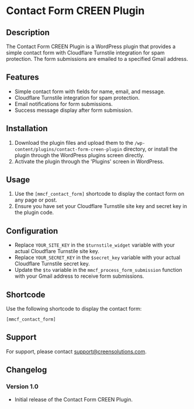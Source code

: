 # Contact Form CREEN Plugin

## Description
The Contact Form CREEN Plugin is a WordPress plugin that provides a simple contact form with Cloudflare Turnstile integration for spam protection. The form submissions are emailed to a specified Gmail address.

## Features
- Simple contact form with fields for name, email, and message.
- Cloudflare Turnstile integration for spam protection.
- Email notifications for form submissions.
- Success message display after form submission.

## Installation
1. Download the plugin files and upload them to the `/wp-content/plugins/contact-form-creen-plugin` directory, or install the plugin through the WordPress plugins screen directly.
2. Activate the plugin through the 'Plugins' screen in WordPress.

## Usage
1. Use the `[mmcf_contact_form]` shortcode to display the contact form on any page or post.
2. Ensure you have set your Cloudflare Turnstile site key and secret key in the plugin code.

## Configuration
- Replace `YOUR_SITE_KEY` in the `$turnstile_widget` variable with your actual Cloudflare Turnstile site key.
- Replace `YOUR_SECRET_KEY` in the `$secret_key` variable with your actual Cloudflare Turnstile secret key.
- Update the `$to` variable in the `mmcf_process_form_submission` function with your Gmail address to receive form submissions.

## Shortcode
Use the following shortcode to display the contact form:
```
[mmcf_contact_form]
```

## Support
For support, please contact [support@creensolutions.com](mailto:support@creensolutions.com).

## Changelog
### Version 1.0
- Initial release of the Contact Form CREEN Plugin.
